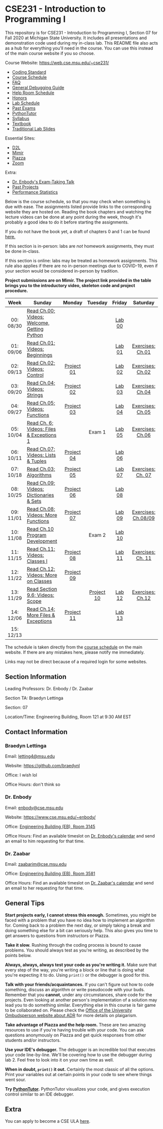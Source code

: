 # CSE231 - Introduction to Programming I
This repository is for CSE231 - Introduction to Programming I, Section 07 for Fall 2020 at Michigan State University. It includes all presentations and demonstration code used during my in-class lab. This README file also acts as a hub for everything you'll need in the course. You can use this instead of the main course website if you so choose.

Course Website: https://web.cse.msu.edu/~cse231/
  - [Coding Standard](https://web.cse.msu.edu/~cse231/Online/General/coding.standard.html)
  - [Course Schedule](https://web.cse.msu.edu/~cse231/Online/due_dates.html)
  - [FAQ](https://web.cse.msu.edu/~cse231/Online/General/FAQ.html)
  - [General Debugging Guide](https://www.cse.msu.edu/~cse231/Online/debugging.pdf)
  - [Help Room Schedule](https://web.cse.msu.edu/~cse231/Online/General/ta.consulting.SS20.html)
  - [Honors](https://web.cse.msu.edu/~cse231/Online/Honors/)
  - [Lab Schedule](https://www.cse.msu.edu/~cse231/Online/General/schedule.labs.SS20.html)
  - [Past Exams](https://web.cse.msu.edu/~cse231/Online/Exams/)
  - [PythonTutor](http://pythontutor.com/)
  - [Syllabus](SYLLABUS.md)
  - [Textbook](https://www.pearson.com/us/higher-education/product/Punch-Practice-of-Computing-Using-Python-The-3rd-Edition/9780134379760.html)
  - [Traditional Lab Slides](https://web.cse.msu.edu/~cse231/Online/mini-lectures/)
  
Essential Sites:
  - [D2L](https://d2l.msu.edu/d2l/home)
  - [Mimir](https://class.mimir.io/)
  - [Piazza](https://piazza.com/)
  - [Zoom](https://msu.zoom.us/meeting)
  
Extra:
  - [Dr. Enbody's Exam-Taking Talk](https://www.youtube.com/watch?v=rLopE19HjTY&feature=youtu.be)
  - [Past Projects](https://www.cse.msu.edu/~cse231/PracticeOfComputingUsingPython/)
  - [Performance Statistics](https://msugrades.com/course/CSE/231/RICHARD_J_ENBODY)

Below is the course schedule, so that you may check when something is due with ease. The assignments listed provide links to the corresponding website they are hosted on. Reading the book chapters and watching the lecture videos can be done at any point during the week, though it's probably a good idea to do it before starting the assignments. 

If you do not have the book yet, a draft of chapters 0 and 1 can be found [here.](https://web.cse.msu.edu/~cse231/Online/chapter0_and_1.pdf) 

If this section is in-person: labs are *not* homework assignments, they must be done in-class. 

If this section is online: labs may be treated as homework assignments. This rule also applies if there are no in-person meetings due to COVID-19, even if your section would be considered in-person by tradition. 

**Project submissions are on Mimir. The project link provided in the table brings you to the introductory video, skeleton code and project procedure.**

<table>
  <thead>
    <tr>
      <th>Week</th>
      <th>Sunday</th>
      <th>Monday</th>
      <th>Tuesday</th>
      <th>Friday</th>
      <th>Saturday</th>
    </tr>
  </thead>
  <tbody>
    <tr>
      <td align="center">00: 08/30</td>
      <td><a href="https://www.cse.msu.edu/~cse231/Online/week0.html">Read Ch.00; Videos: Welcome, Getting Python</a></td>
      <td align="center"></td>
      <td align="center"></td>
      <td align="center"><a href="Lab%2000">Lab 00</a></td>
      <td align="center"></td>
    </tr>
    <tr>
      <td align="center">01: 09/06</td>
      <td><a href="https://www.cse.msu.edu/~cse231/Online/beginnings.html">Read Ch.01; Videos: Beginnings</a></td>
      <td align="center"></td>
      <td align="center"></td>
      <td align="center"><a href="Lab%2001">Lab 01</a></td>
      <td align="center"><a href="https://class.mimir.io">Exercises: Ch.01</a></td>
    </tr>
    <tr>
      <td align="center">02: 09/13</td>
      <td><a href="https://www.cse.msu.edu/~cse231/Online/control.html">Read Ch.02; Videos: Control</a></td>
      <td align="center"><a href="Project%2001">Project 01</a></td>
      <td align="center"></td>
      <td align="center"><a href="Lab%2002">Lab 02</a></td>
      <td align="center"><a href="https://class.mimir.io">Exercises: Ch.02</a></td>
    </tr>
    <tr>
      <td align="center">03: 09/20</td>
      <td><a href="https://www.cse.msu.edu/~cse231/Online/strings.html">Read Ch.04; Videos: Strings</a></td>
      <td align="center"><a href="Project%2002">Project 02</a></td>
      <td align="center"></td>
      <td align="center"><a href="Lab%2003">Lab 03</a></td>
      <td align="center"><a href="https://class.mimir.io">Exercises: Ch.04</a></td>
    </tr>
    <tr>
      <td align="center">04: 09/27</td>
      <td><a href="https://www.cse.msu.edu/~cse231/Online/functions.html">Read Ch.05; Videos: Functions</a></td>
      <td align="center"><a href="Project%2003">Project 03</a></td>
      <td align="center"></td>
      <td align="center"><a href="Lab%2004">Lab 04</a></td>
      <td align="center"><a href="https://class.mimir.io">Exercises: Ch.05</a></td>
    </tr>
    <tr>
      <td align="center">05: 10/04</td>
      <td><a href="https://www.cse.msu.edu/~cse231/Online/files1.html">Read Ch. 6; Videos: Files &amp; Exceptions 1</a></td>
      <td align="center"></td>
      <td align="center">Exam 1</td>
      <td align="center"><a href="Lab%2005">Lab 05</a></td>
      <td align="center"><a href="https://class.mimir.io">Exercises: Ch.06</a></td>
    </tr>
    <tr>
      <td align="center">06: 10/11</td>
      <td><a href="https://www.cse.msu.edu/~cse231/Online/lists.html">Read Ch.07; Videos: Lists &amp; Tuples</a></td>
      <td align="center"><a href="Project%2004">Project 04</a></td>
      <td align="center"></td>
      <td align="center"><a href=Lab%2006">Lab 06</a></td>
      <td align="center"></td>
    </tr>
    <tr>
      <td align="center">07: 10/18</td>
      <td><a href="https://www.cse.msu.edu/~cse231/Online/algorithms.html">Read Ch.03; Algorithms</a></td>
      <td align="center"><a href="Project%2005">Project 05</a></td>
      <td align="center"></td>
      <td align="center"><a href="Lab%2007">Lab 07</a></td>
      <td align="center"><a href="https://class.mimir.io">Exercises: Ch. 07</a></td>
    </tr>
    <tr>
      <td align="center">08: 10/25</td>
      <td><a href="https://www.cse.msu.edu/~cse231/Online/dictionaries.html">Read Ch.09; Videos: Dictionaries &amp; Sets</a></td>
      <td align="center"><a href="Project%2006">Project 06</a></td>
      <td align="center"></td>
      <td align="center"><a href="Lab%2008">Lab 08</a></td>
    </tr>
    <tr>
      <td align="center">09: 11/01</td>
      <td><a href="https://www.cse.msu.edu/~cse231/Online/functionsII.html">Read Ch.08; Videos: More Functions</a></td>
      <td align="center"><a href="Project%2007">Project 07</a></td>
      <td align="center"></td>
      <td align="center"><a href="Lab%2009">Lab 09</a></td>
      <td align="center"><a href="https://class.mimir.io">Exercises: Ch.08/09</a></td>
    </tr>
    <tr>
      <td align="center">10: 11/08</td>
      <td><a href="https://www.cse.msu.edu/~cse231/Online/program_development.html">Read Ch.10 Program Development</a></td>
      <td align="center"></td>
      <td align="center">Exam 2</td>
      <td align="center"><a href="Lab%2010">Lab 10</a></td>
      <td align="center"></td>
    </tr>
    <tr>
      <td align="center">11: 11/15</td>
      <td><a href="https://www.cse.msu.edu/~cse231/Online/classesI.html">Read Ch.11; Videos: Classes I</a></td>
      <td align="center"><a href="Project%2008">Project 08</a></td>
      <td align="center"></td>
      <td align="center"><a href="Lab%2011">Lab 11</a></td>
      <td align="center"><a href="https://class.mimir.io">Exercises: Ch. 11</a></td>
    </tr>
    <tr>
      <td align="center">12: 11/22</td>
      <td><a href="https://www.cse.msu.edu/~cse231/Online/classesII.html">Read Ch.12; Videos: More on Classes</a></td>
      <td align="center"><a href="Project%2009">Project 09</a></td>
      <td align="center"></td>
      <td align="center"></td>
      <td align="center"></td>
    </tr>
    <tr>
      <td align="center">13: 11/29</td>
      <td><a href="https://www.cse.msu.edu/~cse231/Online/scope.html">Read Section 9.6; Videos: Scope</a></td>
      <td align="center"></td>
      <td align="center"><a href="Project%2010">Project 10</a></td>
      <td align="center"><a href="Lab%2012">Lab 12</a></td>
      <td align="center"><a href="https://class.mimir.io">Exercises: Ch.12</a></td>
    </tr>
    <tr>
      <td align="center">14: 12/06</td>
      <td><a href="https://www.cse.msu.edu/~cse231/Online/exceptions.html">Read Ch.14; More Files &amp; Exceptions</a></td>
      <td align="center"><a href="Project%2011">Project 11</a></td>
      <td align="center"></td>
      <td align="center"><a href="Lab%2013">Lab 13</a></td>
      <td align="center"></td>
    </tr>
    <tr>
      <td align="center">15: 12/13</td>
      <td></td>
      <td align="center"></td>
      <td align="center"></td>
      <td align="center"></td>
      <td align="center"></td>
    </tr>
  </tbody>
</table>

The schedule is taken directly from the [course schedule](https://web.cse.msu.edu/~cse231/Online/due_dates.html) on the main website. If there are any mistakes here, please notify me immediately.

Links may not be direct because of a required login for some websites.

## Section Information

Leading Professors: Dr. Enbody / Dr. Zaabar

Section TA: Braedyn Lettinga

Section: 07

Location/Time: Engineering Building, Room 121 at 9:30 AM EST

## Contact Information

### Braedyn Lettinga
Email: letting4@msu.edu

Website: https://github.com/braedynl

Office: I wish lol

Office Hours: don't think so

### Dr. Enbody
Email: enbody@cse.msu.edu

Website: https://www.cse.msu.edu/~enbody/

Office: [Engineering Building (EB), Room 3145](https://www.google.com/maps/place/Engineering+Building/@42.7249397,-84.4835239,17z/data=!3m1!4b1!4m5!3m4!1s0x8822c27d94c0dddf:0x5bad697ea8a8837c!8m2!3d42.7249358!4d-84.4813352)

Office Hours: Find an available timeslot on [Dr. Enbody's calendar](https://calendar.google.com/calendar/embed?src=enbody@gmail.com&ctz=America/New_York) and send an email to him requesting for that time.

### Dr. Zaabar
Email: zaabarim@cse.msu.edu

Office: [Engineering Building (EB), Room 3581](https://www.google.com/maps/place/Engineering+Building/@42.7249397,-84.4835239,17z/data=!3m1!4b1!4m5!3m4!1s0x8822c27d94c0dddf:0x5bad697ea8a8837c!8m2!3d42.7249358!4d-84.4813352)

Office Hours: Find an available timeslot on [Dr. Zaabar's calendar](https://calendar.google.com/calendar/embed?src=imenzaabar7%40gmail.com&ctz=America%2FDetroit) and send an email to her requesting for that time.

## General Tips

**Start projects early, I cannot stress this enough.**
Sometimes, you might be faced with a problem that you have no idea how to implement an algorithm for. Coming back to a problem the next day, or simply taking a break and doing something else for a bit can seriously help.
This also gives you time to get answers to questions from instructors or Piazza.

**Take it slow.** Rushing through the coding process is bound to cause problems. You should always test as you're writing, as described by the points below. 

**Always, always, always test your code as you're writing it.** Make sure that every step of the way, you're writing a block or line that is doing what you're expecting it to do. Using `print()` or the debugger is good for this. 

**Talk with your friends/acquaintances.** If you can't figure out how to code something, discuss an algorithm or write pseudocode with your buds. Remember that you **cannot**, under any circumstances, share code for the projects. Even looking at another person's implementation of a solution may lead you to do something similar. Everything else in this course is fair game to be collaborated on. Please check the [Office of the University Ombudsperson website about ADR](https://ombud.msu.edu) for more details on plaigarism.

**Take advantage of Piazza and the help room.** These are two amazing resources to use if you're having trouble with your code. You can ask questions anonymously on Piazza and get quick responses from other students and/or instructors.

**Use your IDE's debugger.** The debugger is an incredible tool that executes your code line-by-line. We'll be covering how to use the debugger during lab 2. Feel free to look into it on your own time as well. 

**When in doubt, `print()` it out.** Certainly the most classic of all the options. Print your variables out at certain points in your code to see where things went sour.

**Try [PythonTutor](http://pythontutor.com/).** PythonTutor visualizes your code, and gives execution control similar to an IDE debugger.

## Extra

You can apply to become a CSE ULA [here](https://www.cse.msu.edu/Resources/EmploymentStudents.php).
